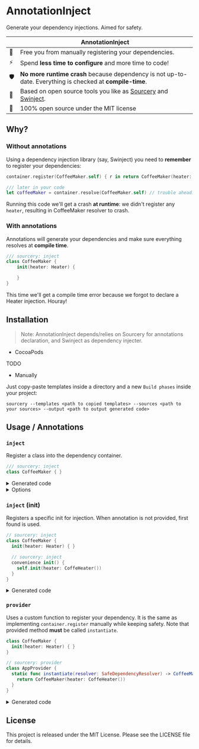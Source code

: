 # AnnotationInject
Generate your dependency injections. Aimed for safety.

|                     | AnnotationInject
|---------------------|--------
| :statue_of_liberty: | Free you from manually registering your dependencies.
| ⚡                   | Spend **less time to configure** and more time to code!
| 🛡                  | **No more runtime crash** because dependency is not up-to-date. Everything is checked at **compile-time**.
| 👐                  | Based on open source tools you like as [Sourcery](https://github.com/krzysztofzablocki/Sourcery) and [Swinject](https://github.com/Swinject/Swinject).
| :book:              | 100% open source under the MIT license


## Why?
### Without annotations
Using a dependency injection library (say, Swinject) you need to **remember** to register your dependencies:

```swift
container.register(CoffeeMaker.self) { r in return CoffeeMaker(heater: r.resolve()!) }

/// later in your code
let coffeeMaker = container.resolve(CoffeeMaker.self) // trouble ahead!
```

Running this code we'll get a crash **at runtime**: we didn't register any `heater`, resulting in CoffeeMaker resolver to crash.

### With annotations

Annotations will generate your dependencies and make sure everything resolves at **compile time**.

```swift
/// sourcery: inject
class CoffeeMaker {
    init(heater: Heater) {

    }
}
```

This time we'll get a compile time error because we forgot to declare a Heater injection. Houray!

## Installation
> Note: AnnotationInject depends/relies on Sourcery for annotations declaration, and Swinject as dependency injecter.

- CocoaPods

TODO

- Manually

Just copy-paste templates inside a directory and a new `Build phases` inside your project:
```shell
sourcery --templates <path to copied templates> --sources <path to your sources> --output <path to output generated code>
```

## Usage / Annotations

### `inject`
Register a class into the dependency container.

```swift
/// sourcery: inject
class CoffeeMaker { }
```

<details>
  <summary>Generated code</summary>
  <p>

  ```swift
  container.register(CoffeeMaker) {
    return CoffeeMaker()
  }

  extension SafeDependencyResolver {
    func registeredService() -> CoffeeMaker {
      return resolve(CoffeeMaker.self)!
    }
  }
  ```

  </p>
</details>

<details>
  <summary>Options</summary>
  <p>
    <dl>
        <dt>scope</dt>
        <dd>See <a href="https://github.com/Swinject/Swinject/blob/master/Documentation/ObjectScopes.md">Swinject Object Scopes</a>
        </dd>
    </dl>

  </p>

  ```swift
  /// sourcery:inject: scope = "weak"
  class CoffeeMaker { }
  ```
</details>

### `inject` (init)
Registers a specific init for injection. When annotation is not provided, first found is used.


```swift
// sourcery: inject
class CoffeeMaker {
  init(heater: Heater) { }

  // sourcery: inject
  convenience init() {
    self.init(heater: CoffeHeater())
  }
}
```

<details>
  <summary>Generated code</summary>
  <p>

  ```swift
  container.register(CoffeeMaker) {
    return CoffeeMaker()
  }

  extension SafeDependencyResolver {
    func registeredService() -> CoffeeMaker {
      return resolve(CoffeeMaker.self)!
    }
  }
  ```

  </p>
</details>

### `provider`
Uses a custom function to register your dependency. It is the same as implementing `container.register` manually while keeping safety.
Note that provided method **must** be called `instantiate`.

```swift
class CoffeeMaker {
  init(heater: Heater) { }
}

// sourcery: provider
class AppProvider {
  static func instantiate(resolver: SafeDependencyResolver) -> CoffeeMaker {
    return CoffeeMaker(heater: CoffeHeater())
  }
}
```

<details>
  <summary>Generated code</summary>
  <p>

  ```swift
  container.register(CoffeeMaker, factory: AppProvider.instantiate(resolver:))

  extension SafeDependencyResolver {
    func registeredService() -> CoffeeMaker {
      return resolve(CoffeeMaker.self)!
    }
  }
  ```
  
  </p>
</details>

## License
This project is released under the MIT License. Please see the LICENSE file for details.
